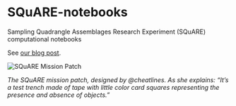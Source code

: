 # SQuARE-notebooks
Sampling Quadrangle Assemblages Research Experiment (SQuARE) computational notebooks

See [our blog post](https://issarchaeology.org/space-archaeology-for-real/).

![SQuARE Mission Patch](sqaure.png)

_The SQuARE mission patch, designed by @cheatlines. As she explains: “It’s a test trench made of tape with little color card squares representing the presence and absence of objects.”_
